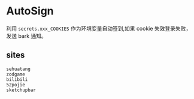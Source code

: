 # AutoSign
利用 `secrets.xxx_COOKIES` 作为环境变量自动签到,如果 cookie 失效登录失败，发送 bark 通知。

## sites
    sehuatang
    zodgame
    bilibili
    52pojie
    sketchupbar

